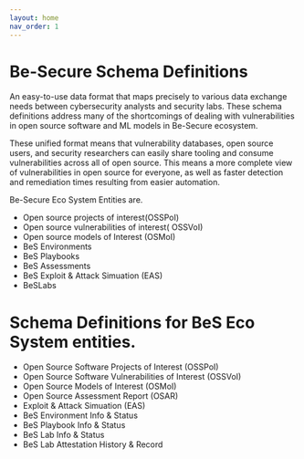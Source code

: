 ```yaml
---
layout: home
nav_order: 1
---
```


# Be-Secure Schema Definitions

An easy-to-use data format that maps precisely to various data exchange needs between cybersecurity analysts and security labs. These schema definitions address many of the shortcomings of dealing with vulnerabilities in open source software and ML models in Be-Secure ecosystem.

These unified format means that vulnerability databases, open source users, and security researchers can easily share tooling and consume vulnerabilities across all of open source. This means a more complete view of vulnerabilities in open source for everyone, as well as faster detection and remediation times resulting from easier automation.

Be-Secure Eco System Entities are.
- Open source projects of interest(OSSPoI)
- Open source vulnerabilities of interest( OSSVoI)
- Open source models of Interest (OSMoI)
- BeS Environments
- BeS Playbooks
- BeS Assessments
- BeS Exploit & Attack Simuation (EAS)
- BeSLabs

# Schema Definitions for BeS Eco System entities.
- Open Source Software Projects of Interest (OSSPoI)
- Open Source Software Vulnerabilities of Interest (OSSVoI)
- Open Source Models of Interest (OSMoI) 
- Open Source Assessment Report (OSAR)
- Exploit & Attack Simuation (EAS)
- BeS Environment Info & Status
- BeS Playbook Info & Status
- BeS Lab Info & Status
- BeS Lab Attestation History & Record


